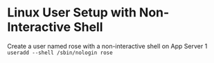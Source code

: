 # Linux User Setup with Non-Interactive Shell
Create a user named rose with a non-interactive shell on App Server 1
`useradd --shell /sbin/nologin rose`